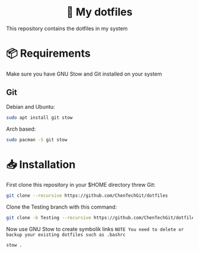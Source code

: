 <h1 align="center">📄 My dotfiles</h1>

This repository contains the dotfiles in my system

# 📦 Requirements

Make sure you have GNU Stow and Git installed on your system

## Git
Debian and Ubuntu:
```bash
sudo apt install git stow
```

Arch based:
```bash
sudo pacman -S git stow
```

# 📥 Installation

First clone this repository in your $HOME directory threw Git:
```bash
git clone --recursive https://github.com/ChenTechGit/dotfiles
```
Clone the Testing branch with this command:
```bash
git clone -b Testing --recursive https://github.com/ChenTechGit/dotfiles
```

Now use GNU Stow to create symbolik links
`NOTE You need to delete or backup your existing dotfiles such as .bashrc`
```bash
stow .
```
